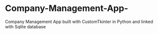 # Company-Management-App-
Company Management App built with CustomTkinter in Python and linked with Sqlite database
